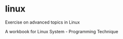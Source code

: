 # linux

Exercise on advanced topics in Linux

A workbook for 
Linux System - Programming Technique
